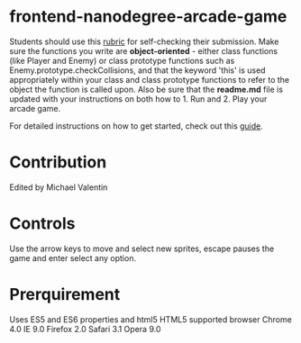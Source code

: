 frontend-nanodegree-arcade-game
===============================

Students should use this [rubric](https://review.udacity.com/#!/projects/2696458597/rubric) for self-checking their submission. Make sure the functions you write are **object-oriented** - either class functions (like Player and Enemy) or class prototype functions such as Enemy.prototype.checkCollisions, and that the keyword 'this' is used appropriately within your class and class prototype functions to refer to the object the function is called upon. Also be sure that the **readme.md** file is updated with your instructions on both how to 1. Run and 2. Play your arcade game.

For detailed instructions on how to get started, check out this [guide](https://docs.google.com/document/d/1v01aScPjSWCCWQLIpFqvg3-vXLH2e8_SZQKC8jNO0Dc/pub?embedded=true).

# Contribution 
 Edited by Michael Valentin

 # Controls

 Use the arrow keys to move and select new sprites, escape pauses the game and enter select any option.

 # Prerquirement

 Uses ES5 and ES6 properties and html5 
 HTML5 supported browser
 Chrome 4.0	
 IE 9.0
 Firefox 2.0
 Safari 3.1	
 Opera 9.0  

